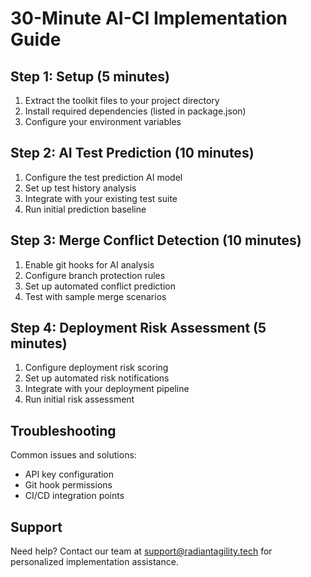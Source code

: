 # 30-Minute AI-CI Implementation Guide

## Step 1: Setup (5 minutes)
1. Extract the toolkit files to your project directory
2. Install required dependencies (listed in package.json)
3. Configure your environment variables

## Step 2: AI Test Prediction (10 minutes)
1. Configure the test prediction AI model
2. Set up test history analysis
3. Integrate with your existing test suite
4. Run initial prediction baseline

## Step 3: Merge Conflict Detection (10 minutes)
1. Enable git hooks for AI analysis
2. Configure branch protection rules
3. Set up automated conflict prediction
4. Test with sample merge scenarios

## Step 4: Deployment Risk Assessment (5 minutes)
1. Configure deployment risk scoring
2. Set up automated risk notifications
3. Integrate with your deployment pipeline
4. Run initial risk assessment

## Troubleshooting

Common issues and solutions:
- API key configuration
- Git hook permissions
- CI/CD integration points

## Support

Need help? Contact our team at support@radiantagility.tech for personalized implementation assistance.
